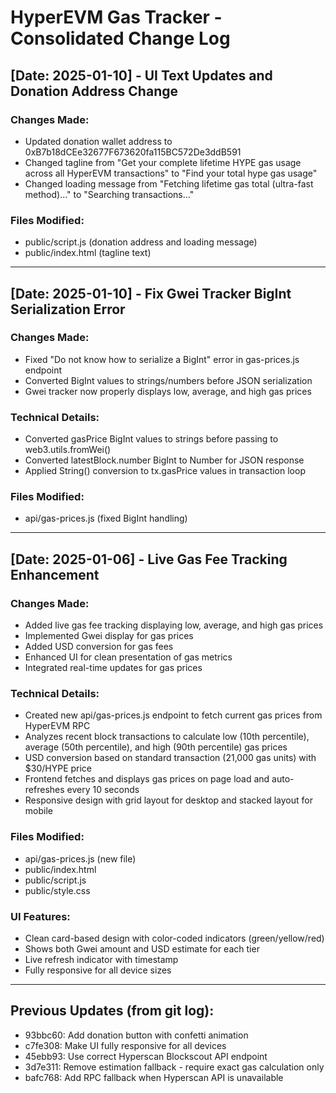 # HyperEVM Gas Tracker - Consolidated Change Log

## [Date: 2025-01-10] - UI Text Updates and Donation Address Change

### Changes Made:
- Updated donation wallet address to 0xB7b18dCEe32677F673620fa115BC572De3ddB591
- Changed tagline from "Get your complete lifetime HYPE gas usage across all HyperEVM transactions" to "Find your total hype gas usage"
- Changed loading message from "Fetching lifetime gas total (ultra-fast method)..." to "Searching transactions..."

### Files Modified:
- public/script.js (donation address and loading message)
- public/index.html (tagline text)

---

## [Date: 2025-01-10] - Fix Gwei Tracker BigInt Serialization Error

### Changes Made:
- Fixed "Do not know how to serialize a BigInt" error in gas-prices.js endpoint
- Converted BigInt values to strings/numbers before JSON serialization
- Gwei tracker now properly displays low, average, and high gas prices

### Technical Details:
- Converted gasPrice BigInt values to strings before passing to web3.utils.fromWei()
- Converted latestBlock.number BigInt to Number for JSON response
- Applied String() conversion to tx.gasPrice values in transaction loop

### Files Modified:
- api/gas-prices.js (fixed BigInt handling)

---

## [Date: 2025-01-06] - Live Gas Fee Tracking Enhancement

### Changes Made:
- Added live gas fee tracking displaying low, average, and high gas prices
- Implemented Gwei display for gas prices
- Added USD conversion for gas fees
- Enhanced UI for clean presentation of gas metrics
- Integrated real-time updates for gas prices

### Technical Details:
- Created new api/gas-prices.js endpoint to fetch current gas prices from HyperEVM RPC
- Analyzes recent block transactions to calculate low (10th percentile), average (50th percentile), and high (90th percentile) gas prices
- USD conversion based on standard transaction (21,000 gas units) with $30/HYPE price
- Frontend fetches and displays gas prices on page load and auto-refreshes every 10 seconds
- Responsive design with grid layout for desktop and stacked layout for mobile

### Files Modified:
- api/gas-prices.js (new file)
- public/index.html
- public/script.js
- public/style.css

### UI Features:
- Clean card-based design with color-coded indicators (green/yellow/red)
- Shows both Gwei amount and USD estimate for each tier
- Live refresh indicator with timestamp
- Fully responsive for all device sizes

---

## Previous Updates (from git log):
- 93bbc60: Add donation button with confetti animation
- c7fe308: Make UI fully responsive for all devices
- 45ebb93: Use correct Hyperscan Blockscout API endpoint
- 3d7e311: Remove estimation fallback - require exact gas calculation only
- bafc768: Add RPC fallback when Hyperscan API is unavailable
